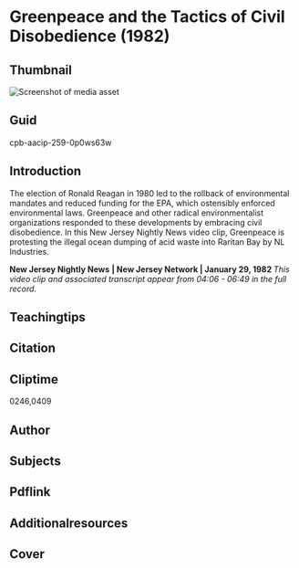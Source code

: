 # Greenpeace and the Tactics of Civil Disobedience (1982)

## Thumbnail

![Screenshot of media asset](https://s3.amazonaws.com/americanarchive.org/primary_source_sets/06-259-0p0ws63w.jpg "Screenshot media asset")

## Guid
cpb-aacip-259-0p0ws63w

## Introduction

The election of Ronald Reagan in 1980 led to the rollback of environmental mandates and reduced funding for the EPA, which ostensibly enforced environmental laws. Greenpeace and other radical environmentalist organizations responded to these developments by embracing civil disobedience. In this New Jersey Nightly News video clip, Greenpeace is protesting the illegal ocean dumping of acid waste into Raritan Bay by NL Industries.

<b>New Jersey Nightly News</b>
<b>| New Jersey Network | January 29, 1982 </b>
<i>This video clip and associated transcript appear from 04:06 - 06:49 in the full record.</i>

## Teachingtips

## Citation

## Cliptime

0246,0409

## Author
## Subjects
## Pdflink
## Additionalresources
## Cover
